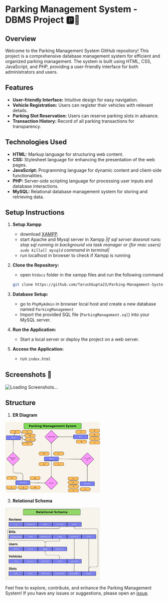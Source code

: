# Parking Management System - DBMS Project 🅿️🚗

## Overview

Welcome to the Parking Management System GitHub repository! This project is a comprehensive database management system for efficient and organized parking management. The system is built using HTML, CSS, JavaScript, and PHP, providing a user-friendly interface for both administrators and users.

## Features

- **User-friendly Interface:** Intuitive design for easy navigation.
- **Vehicle Registration:** Users can register their vehicles with relevant details.
- **Parking Slot Reservation:** Users can reserve parking slots in advance.
- **Transaction History:** Record of all parking transactions for transparency.

## Technologies Used

- **HTML:** Markup language for structuring web content.
- **CSS:** Stylesheet language for enhancing the presentation of the web pages.
- **JavaScript:** Programming language for dynamic content and client-side functionalities.
- **PHP:** Server-side scripting language for processing user inputs and database interactions.
- **MySQL:** Relational database management system for storing and retrieving data.

## Setup Instructions

1. **Setup Xampp**
    - download [XAMPP](https://www.apachefriends.org/download.html).
    - start Apache and Mysql server in Xampp *|if sql server doesnot runs: stop sql running in background via task manager or (for mac users) `sudo killall mysqld` command in terminal|*
    - run localhost in browser to check if Xampp is running

2. **Clone the Repository:**
    - open `htdocs` folder in the xampp files and run the following command
    ```bash
    git clone https://github.com/TarushGupta23/Parking-Management-System
    ```

3. **Database Setup:**
    - go to `PhpMyAdmin` in browser local host and create a new database named `ParkingManagement`
    - Import the provided SQL file (`ParkingManagement.sql`) into your MySQL server.

4. **Run the Application:**
    - Start a local server or deploy the project on a web server.

5. **Access the Application:**
    - run `index.html`

## Screenshots 📸

<img align="center" alt="Loading Screenshots..." width="70%" src="https://github.com/TarushGupta23/storage/blob/main/parkingManagementSystem_slider.gif" align="center">

## Structure

1. **ER Diagram**
  
  <img alt="Loading Screenshots..." width="60%" src="https://github.com/TarushGupta23/storage/blob/main/parkingManagementSystem_ER.jpeg">
   
3. **Relational Schema**
  
  <img alt="Loading Screenshots..." width="60%" src="https://github.com/TarushGupta23/storage/blob/main/parkingManagementSystem_relational.jpeg">

Feel free to explore, contribute, and enhance the Parking Management System! If you have any issues or suggestions, please open an [issue](https://github.com/your-username/parking-management-system/issues).
